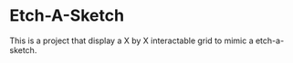 # Etch-A-Sketch

This is a project that display a X by X interactable grid to mimic a etch-a-sketch.